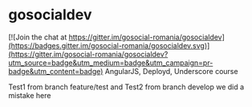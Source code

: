 # gosocialdev

[![Join the chat at https://gitter.im/gosocial-romania/gosocialdev](https://badges.gitter.im/gosocial-romania/gosocialdev.svg)](https://gitter.im/gosocial-romania/gosocialdev?utm_source=badge&utm_medium=badge&utm_campaign=pr-badge&utm_content=badge)
AngularJS, Deployd, Underscore course

Test1 from branch feature/test
and
Test2 from branch develop
we did a mistake here
